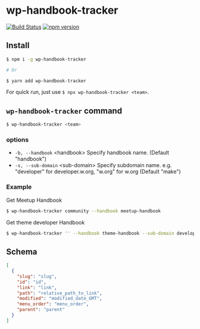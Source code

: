 # wp-handbook-tracker

[![Build Status](https://travis-ci.org/mirucon/handbook-tracker.svg?branch=master)](https://travis-ci.org/mirucon/handbook-tracker)
[![npm version](https://badge.fury.io/js/handbook-tracker.svg)](https://www.npmjs.com/package/wp-handbook-tracker)

## Install

```bash
$ npm i -g wp-handbook-tracker

# Or

$ yarn add wp-handbook-tracker
```

For quick run, just use `$ npx wp-handbook-tracker <team>`.

## `wp-handbook-tracker` command

```bash
$ wp-handbook-tracker <team>
```

### options

* `-b, --handbook` &lt;handbook&gt;  Specify handbook name. (Default "handbook")
* `-s, --sub-domain` &lt;sub-domain&gt; Specify subdomain name. e.g. "developer" for developer.w.org, "w.org" for w.org (Default "make")

### Example

Get Meetup Handbook

```bash
$ wp-handbook-tracker community --handbook meetup-handbook
```

Get theme developer Handbook

```bash
$ wp-handbook-tracker '' --handbook theme-handbook --sub-domain developer
```

## Schema

```json
[
  {
    "slug": "slug",
    "id": "id",
    "link": "link",
    "path": "relative_path_to_link",
    "modified": "modified_date_GMT",
    "menu_order": "menu_order",
    "parent": "parent"
  }
]
```